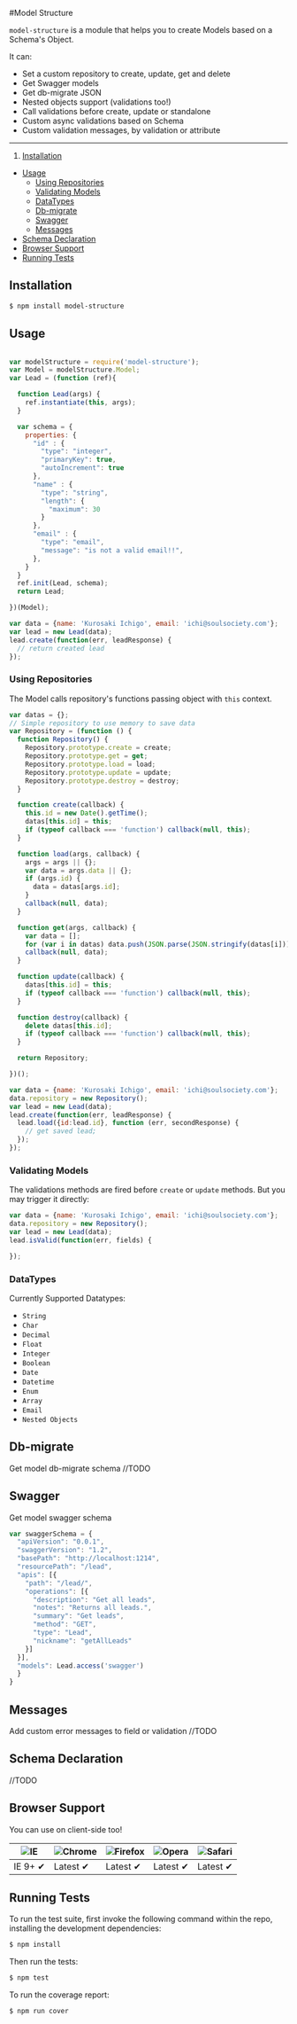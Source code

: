 #Model Structure

`model-structure` is a module that helps you to create Models based on a Schema's Object.

It can:

* Set a custom repository to create, update, get and delete
* Get Swagger models
* Get db-migrate JSON
* Nested objects support (validations too!)
* Call validations before create, update or standalone
* Custom async validations based on Schema
* Custom validation messages, by validation or attribute

---

1. [Installation](#installation)
- [Usage](#usage)
  - [Using Repositories](#using-repositories)
  - [Validating Models](#validating-models)
  - [DataTypes](#datatypes)
  - [Db-migrate](#db-migrate)
  - [Swagger](#swagger)
  - [Messages](#messages)
- [Schema Declaration](#schema-declaration)
- [Browser Support](#browser-support)
- [Running Tests](#running-tests)


## Installation
```sh
$ npm install model-structure
```

## Usage
```js

var modelStructure = require('model-structure');
var Model = modelStructure.Model;
var Lead = (function (ref){

  function Lead(args) {
    ref.instantiate(this, args);
  }

  var schema = {
    properties: {
      "id" : {
        "type": "integer",
        "primaryKey": true,
        "autoIncrement": true
      },
      "name" : {
        "type": "string",
        "length": {
          "maximum": 30
        }
      },
      "email" : {
        "type": "email",
        "message": "is not a valid email!!",
      },
    }
  }
  ref.init(Lead, schema);
  return Lead;

})(Model);

var data = {name: 'Kurosaki Ichigo', email: 'ichi@soulsociety.com'};
var lead = new Lead(data);
lead.create(function(err, leadResponse) {
  // return created lead
});
```


### Using Repositories

The Model calls repository's functions passing object with `this` context.

```js
var datas = {};
// Simple repository to use memory to save data
var Repository = (function () {
  function Repository() {
    Repository.prototype.create = create;
    Repository.prototype.get = get;
    Repository.prototype.load = load;
    Repository.prototype.update = update;
    Repository.prototype.destroy = destroy;
  }

  function create(callback) {
    this.id = new Date().getTime();
    datas[this.id] = this;
    if (typeof callback === 'function') callback(null, this);
  }

  function load(args, callback) {
    args = args || {};
    var data = args.data || {};
    if (args.id) {
      data = datas[args.id];
    }
    callback(null, data);
  }

  function get(args, callback) {
    var data = [];
    for (var i in datas) data.push(JSON.parse(JSON.stringify(datas[i])));
    callback(null, data);
  }

  function update(callback) {
    datas[this.id] = this;
    if (typeof callback === 'function') callback(null, this);
  }

  function destroy(callback) {
    delete datas[this.id];
    if (typeof callback === 'function') callback(null, this);
  }

  return Repository;

})();

var data = {name: 'Kurosaki Ichigo', email: 'ichi@soulsociety.com'};
data.repository = new Repository();
var lead = new Lead(data);
lead.create(function(err, leadResponse) {
  lead.load({id:lead.id}, function (err, secondResponse) {
    // get saved lead;
  });
});
```

### Validating Models
The validations methods are fired before `create` or `update` methods. But you may trigger it directly:
```js
var data = {name: 'Kurosaki Ichigo', email: 'ichi@soulsociety.com'};
data.repository = new Repository();
var lead = new Lead(data);
lead.isValid(function(err, fields) {

});
```

### DataTypes

Currently Supported Datatypes:

* `String`
* `Char`
* `Decimal`
* `Float`
* `Integer`
* `Boolean`
* `Date`
* `Datetime`
* `Enum`
* `Array`
* `Email`
* `Nested Objects`

## Db-migrate

Get model db-migrate schema
//TODO

## Swagger

Get model swagger schema
```js
var swaggerSchema = {
  "apiVersion": "0.0.1",
  "swaggerVersion": "1.2",
  "basePath": "http://localhost:1214",
  "resourcePath": "/lead",
  "apis": [{
    "path": "/lead/",
    "operations": [{
      "description": "Get all leads",
      "notes": "Returns all leads.",
      "summary": "Get leads",
      "method": "GET",
      "type": "Lead",
      "nickname": "getAllLeads"
    }]
  }],
  "models": Lead.access('swagger')
  }
}
```

## Messages

Add custom error messages to field or validation
//TODO

## Schema Declaration
//TODO

## Browser Support

You can use on client-side too!

![IE](https://cloud.githubusercontent.com/assets/398893/3528325/20373e76-078e-11e4-8e3a-1cb86cf506f0.png) | ![Chrome](https://cloud.githubusercontent.com/assets/398893/3528328/23bc7bc4-078e-11e4-8752-ba2809bf5cce.png) | ![Firefox](https://cloud.githubusercontent.com/assets/398893/3528329/26283ab0-078e-11e4-84d4-db2cf1009953.png) | ![Opera](https://cloud.githubusercontent.com/assets/398893/3528330/27ec9fa8-078e-11e4-95cb-709fd11dac16.png) | ![Safari](https://cloud.githubusercontent.com/assets/398893/3528331/29df8618-078e-11e4-8e3e-ed8ac738693f.png)
--- | --- | --- | --- | ---
IE 9+ ✔ | Latest ✔ | Latest ✔ | Latest ✔ | Latest ✔

## Running Tests

  To run the test suite, first invoke the following command within the repo, installing the development dependencies:

```bash
$ npm install
```

  Then run the tests:

```bash
$ npm test
```

  To run the coverage report:

```bash
$ npm run cover
```
